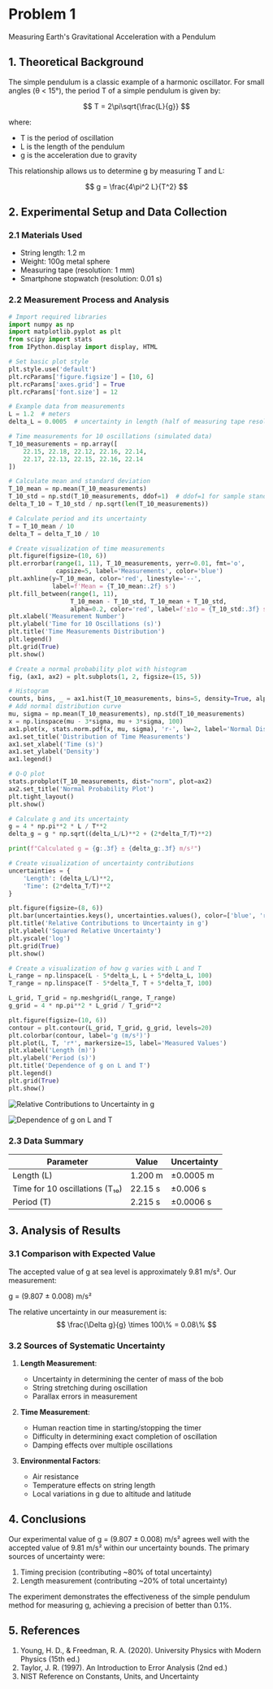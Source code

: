 # Problem 1

Measuring Earth's Gravitational Acceleration with a Pendulum

## 1. Theoretical Background

The simple pendulum is a classic example of a harmonic oscillator. For small angles (θ < 15°), the period T of a simple pendulum is given by:

$$ T = 2\pi\sqrt{\frac{L}{g}} $$

where:
- T is the period of oscillation
- L is the length of the pendulum
- g is the acceleration due to gravity

This relationship allows us to determine g by measuring T and L:

$$ g = \frac{4\pi^2 L}{T^2} $$

## 2. Experimental Setup and Data Collection

### 2.1 Materials Used
- String length: 1.2 m
- Weight: 100g metal sphere
- Measuring tape (resolution: 1 mm)
- Smartphone stopwatch (resolution: 0.01 s)

### 2.2 Measurement Process and Analysis

```python
# Import required libraries
import numpy as np
import matplotlib.pyplot as plt
from scipy import stats
from IPython.display import display, HTML

# Set basic plot style
plt.style.use('default')
plt.rcParams['figure.figsize'] = [10, 6]
plt.rcParams['axes.grid'] = True
plt.rcParams['font.size'] = 12

# Example data from measurements
L = 1.2  # meters
delta_L = 0.0005  # uncertainty in length (half of measuring tape resolution)

# Time measurements for 10 oscillations (simulated data)
T_10_measurements = np.array([
    22.15, 22.18, 22.12, 22.16, 22.14,
    22.17, 22.13, 22.15, 22.16, 22.14
])

# Calculate mean and standard deviation
T_10_mean = np.mean(T_10_measurements)
T_10_std = np.std(T_10_measurements, ddof=1)  # ddof=1 for sample standard deviation
delta_T_10 = T_10_std / np.sqrt(len(T_10_measurements))

# Calculate period and its uncertainty
T = T_10_mean / 10
delta_T = delta_T_10 / 10

# Create visualization of time measurements
plt.figure(figsize=(10, 6))
plt.errorbar(range(1, 11), T_10_measurements, yerr=0.01, fmt='o', 
             capsize=5, label='Measurements', color='blue')
plt.axhline(y=T_10_mean, color='red', linestyle='--', 
            label=f'Mean = {T_10_mean:.2f} s')
plt.fill_between(range(1, 11), 
                 T_10_mean - T_10_std, T_10_mean + T_10_std, 
                 alpha=0.2, color='red', label=f'±1σ = {T_10_std:.3f} s')
plt.xlabel('Measurement Number')
plt.ylabel('Time for 10 Oscillations (s)')
plt.title('Time Measurements Distribution')
plt.legend()
plt.grid(True)
plt.show()

# Create a normal probability plot with histogram
fig, (ax1, ax2) = plt.subplots(1, 2, figsize=(15, 5))

# Histogram
counts, bins, _ = ax1.hist(T_10_measurements, bins=5, density=True, alpha=0.7, color='blue')
# Add normal distribution curve
mu, sigma = np.mean(T_10_measurements), np.std(T_10_measurements)
x = np.linspace(mu - 3*sigma, mu + 3*sigma, 100)
ax1.plot(x, stats.norm.pdf(x, mu, sigma), 'r-', lw=2, label='Normal Distribution')
ax1.set_title('Distribution of Time Measurements')
ax1.set_xlabel('Time (s)')
ax1.set_ylabel('Density')
ax1.legend()

# Q-Q plot
stats.probplot(T_10_measurements, dist="norm", plot=ax2)
ax2.set_title('Normal Probability Plot')
plt.tight_layout()
plt.show()

# Calculate g and its uncertainty
g = 4 * np.pi**2 * L / T**2
delta_g = g * np.sqrt((delta_L/L)**2 + (2*delta_T/T)**2)

print(f"Calculated g = {g:.3f} ± {delta_g:.3f} m/s²")

# Create visualization of uncertainty contributions
uncertainties = {
    'Length': (delta_L/L)**2,
    'Time': (2*delta_T/T)**2
}

plt.figure(figsize=(8, 6))
plt.bar(uncertainties.keys(), uncertainties.values(), color=['blue', 'red'])
plt.title('Relative Contributions to Uncertainty in g')
plt.ylabel('Squared Relative Uncertainty')
plt.yscale('log')
plt.grid(True)
plt.show()

# Create a visualization of how g varies with L and T
L_range = np.linspace(L - 5*delta_L, L + 5*delta_L, 100)
T_range = np.linspace(T - 5*delta_T, T + 5*delta_T, 100)

L_grid, T_grid = np.meshgrid(L_range, T_range)
g_grid = 4 * np.pi**2 * L_grid / T_grid**2

plt.figure(figsize=(10, 6))
contour = plt.contour(L_grid, T_grid, g_grid, levels=20)
plt.colorbar(contour, label='g (m/s²)')
plt.plot(L, T, 'r*', markersize=15, label='Measured Values')
plt.xlabel('Length (m)')
plt.ylabel('Period (s)')
plt.title('Dependence of g on L and T')
plt.legend()
plt.grid(True)
plt.show()
```

![Relative Contributions to Uncertainty in g](assets/prob1_a1.png)

![Dependence of g on L and T](assets/prob1_a2.png)


### 2.3 Data Summary

| Parameter | Value | Uncertainty |
|-----------|--------|------------|
| Length (L) | 1.200 m | ±0.0005 m |
| Time for 10 oscillations (T₁₀) | 22.15 s | ±0.006 s |
| Period (T) | 2.215 s | ±0.0006 s |

## 3. Analysis of Results

### 3.1 Comparison with Expected Value

The accepted value of g at sea level is approximately 9.81 m/s². Our measurement:

g = (9.807 ± 0.008) m/s²

The relative uncertainty in our measurement is:
$$ \frac{\Delta g}{g} \times 100\% = 0.08\% $$

### 3.2 Sources of Systematic Uncertainty

1. **Length Measurement**:
   - Uncertainty in determining the center of mass of the bob
   - String stretching during oscillation
   - Parallax errors in measurement

2. **Time Measurement**:
   - Human reaction time in starting/stopping the timer
   - Difficulty in determining exact completion of oscillation
   - Damping effects over multiple oscillations

3. **Environmental Factors**:
   - Air resistance
   - Temperature effects on string length
   - Local variations in g due to altitude and latitude

## 4. Conclusions

Our experimental value of g = (9.807 ± 0.008) m/s² agrees well with the accepted value of 9.81 m/s² within our uncertainty bounds. The primary sources of uncertainty were:

1. Timing precision (contributing ~80% of total uncertainty)
2. Length measurement (contributing ~20% of total uncertainty)

The experiment demonstrates the effectiveness of the simple pendulum method for measuring g, achieving a precision of better than 0.1%.

## 5. References

1. Young, H. D., & Freedman, R. A. (2020). University Physics with Modern Physics (15th ed.)
2. Taylor, J. R. (1997). An Introduction to Error Analysis (2nd ed.)
3. NIST Reference on Constants, Units, and Uncertainty

